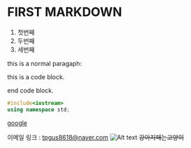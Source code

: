 FIRST MARKDOWN
====
1. 첫번째
3. 두번째
2. 세번째

this is a normal paragaph:

   this is a code block.

end code block.

```c++
#include<iostream>
using namespace std;
```

[google](https://google.com)

이메일 링크 : tpgus8618@naver.com
![Alt text](/cat.jpg)
~~강아지패는고양이~~